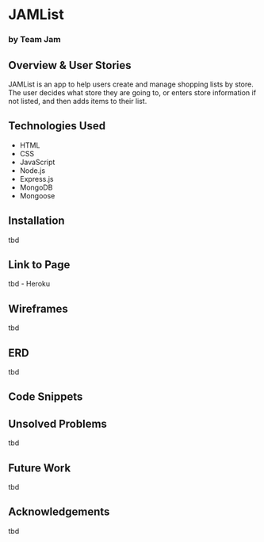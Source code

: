# JAMList 
### by Team Jam

## Overview & User Stories
JAMList is an app to help users create and manage shopping lists by store.
The user decides what store they are going to, or enters store information if not listed, and then adds items to their list.

## Technologies Used
* HTML
* CSS
* JavaScript
* Node.js
* Express.js
* MongoDB
* Mongoose

## Installation
tbd

## Link to Page
tbd - Heroku

## Wireframes
tbd

## ERD
tbd

## Code Snippets

## Unsolved Problems
tbd

## Future Work
tbd

## Acknowledgements
tbd
